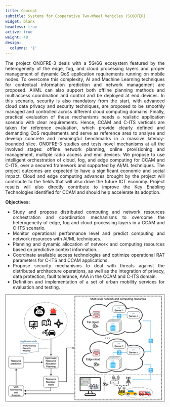 ```yaml
---
title: Concept
subtitle: Systems for Cooperative Two-Wheel Vehicles (SCOOTER)
widget: blank
headless: true
active: true
weight: 40
design:
  columns: '1'
---
```

<div style="text-align: justify"> 

The project ONOFRE-3 deals with a 5G/6G ecosystem featured by the heterogeneity of the edge, fog, and cloud processing layers and proper management of dynamic QoS application requirements running on mobile nodes. To overcome this complexity, AI and Machine Learning techniques for contextual information prediction and network management are proposed. AI/ML can also support both offline planning methods and multiaccess coordination and control and be deployed at end devices. In this scenario, security is also mandatory from the start, with advanced cloud data privacy and security techniques, are proposed to be smoothly managed and controlled across different cloud computing domains. Finally, practical evaluation of these mechanisms needs a realistic application scenario with clear requirements. Hence, CCAM and C-ITS verticals are taken for reference evaluation, which provide clearly defined and demanding QoS requirements and serve as reference area to analyse and develop concrete and meaningful benchmarks in a massive latency-bounded slice. ONOFRE-3 studies and tests novel mechanisms at all the involved stages: offline network planning, online provisioning and management, multiple radio access and end devices. We propose to use intelligent orchestration of cloud, fog, and edge computing for CCAM and C-ITS, over a secured framework and supported by AI/ML techniques. The project outcomes are expected to have a significant economic and social impact. Cloud and edge computing advances brought by the project will contribute to the fields that will also drive the future ICT economy. Project results will also directly contribute to improve the Key Enabling Technologies identified for CCAM and should help accelerate its adoption.

<p><b>Objectives:</b></p>

<ul>
<li>Study and propose distributed computing and network resources orchestration and coordination mechanisms to overcome the heterogeneity of edge, fog and cloud processing layers in a CCAM and C-ITS scenario.</li>
<li>Monitor operational performance level and predict computing and network resources with AI/ML techniques.</li>
<li>Planning and dynamic allocation of network and computing resources based on predictive context information.</li>
<li>Coordinate available access technologies and optimize operational RAT parameters for C-ITS and CCAM applications.</li>
<li>Propose security mechanisms to deal with threats against the distributed architecture operations, as well as the integration of privacy, data protection, fault tolerance, AAA in the CCAM and C-ITS domain. </li>
<li>Definition and implementation of a set of urban mobility services for evaluation and testing.</li>
</ul>

<img src="imagen.png">

</div>